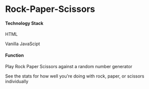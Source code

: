 # Rock-Paper-Scissors

#### Technology Stack
HTML

Vanilla JavaScipt

#### Function
Play Rock Paper Scissors against a random number generator

See the stats for how well you're doing with rock, paper, or scissors individually
